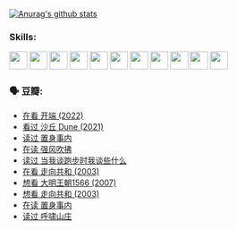 
[![Anurag's github stats](https://github-readme-stats.vercel.app/api?username=w940853815)](https://github.com/anuraghazra/github-readme-stats)

### Skills:

<code><img height="32" src="https://cdn.jsdelivr.net/npm/simple-icons@v5/icons/python.svg"></code>
<code><img height="32" src="https://cdn.jsdelivr.net/npm/simple-icons@v5/icons/javascript.svg"></code>
<code><img height="32" src="https://cdn.jsdelivr.net/npm/simple-icons@v5/icons/django.svg"></code>
<code><img height="32" src="https://cdn.jsdelivr.net/npm/simple-icons@v5/icons/flask.svg"></code>
<code><img height="32" src="https://cdn.jsdelivr.net/npm/simple-icons@v5/icons/vuetify.svg"></code>
<code><img height="32" src="https://cdn.jsdelivr.net/npm/simple-icons@v5/icons/git.svg"></code>
<code><img height="32" src="https://cdn.jsdelivr.net/npm/simple-icons@v5/icons/docker.svg"></code>
<code><img height="32" src="https://cdn.jsdelivr.net/npm/simple-icons@v5/icons/postgresql.svg"></code>
<code><img height="32" src="https://cdn.jsdelivr.net/npm/simple-icons@v5/icons/elasticsearch.svg"></code>
<code><img height="32" src="https://cdn.jsdelivr.net/npm/simple-icons@v5/icons/macos.svg"></code>
<code><img height="32" src="https://cdn.jsdelivr.net/npm/simple-icons@v5/icons/linux.svg"></code>

### 🗣 豆瓣:

<!-- DOUBAN-ACTIVITIES:START -->
- [在看 开端‎ (2022)](https://www.douban.com/people/136069238/status/3733533297/?_i=42899034)
- [看过 沙丘 Dune‎ (2021)](https://www.douban.com/people/136069238/status/3726869471/?_i=42899034)
- [读过 置身事内](https://www.douban.com/people/136069238/status/3726223867/?_i=42899034)
- [在读 强风吹拂](https://www.douban.com/people/136069238/status/3725395475/?_i=42899034)
- [读过 当我谈跑步时我谈些什么](https://www.douban.com/people/136069238/status/3715422296/?_i=42899034)
- [在看 走向共和‎ (2003)](https://www.douban.com/people/136069238/status/3711470443/?_i=42899034)
- [想看 大明王朝1566‎ (2007)](https://www.douban.com/people/136069238/status/3710980213/?_i=42899034)
- [想看 走向共和‎ (2003)](https://www.douban.com/people/136069238/status/3710980002/?_i=42899034)
- [在读 置身事内](https://www.douban.com/people/136069238/status/3710472151/?_i=42899034)
- [读过 呼啸山庄](https://www.douban.com/people/136069238/status/3710470617/?_i=42899034)
<!-- DOUBAN-ACTIVITIES:END -->
<!--
**w940853815/w940853815** is a ✨ _special_ ✨ repository because its `README.md` (this file) appears on your GitHub profile.

Here are some ideas to get you started:

- 🔭 I’m currently working on ...
- 🌱 I’m currently learning ...
- 👯 I’m looking to collaborate on ...
- 🤔 I’m looking for help with ...
- 💬 Ask me about ...
- 📫 How to reach me: ...
- 😄 Pronouns: ...
- ⚡ Fun fact: ...
-->
